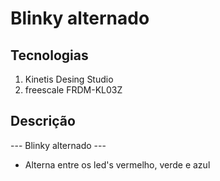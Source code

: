 # Blinky alternado

## Tecnologias
1. Kinetis Desing Studio
2. freescale FRDM-KL03Z

## Descrição
--- Blinky alternado ---
* Alterna entre os led's vermelho, verde e azul


